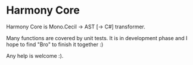 Harmony Core
============

Harmony Core is Mono.Cecil -> AST [-> C#] transformer.

Many functions are covered by unit tests. It is in development phase and I hope to find "Bro" to finish it together :)

Any help is welcome :).
